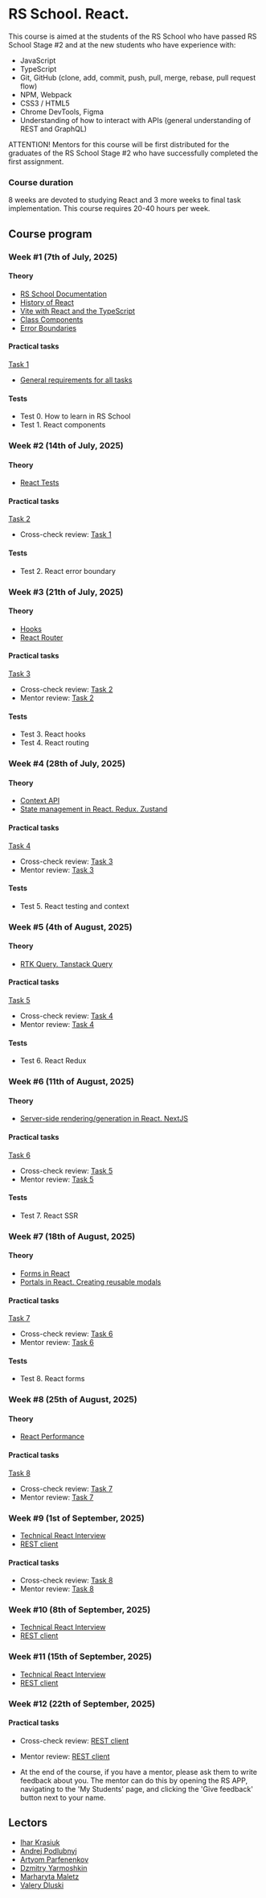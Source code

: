# RS School. React.

This course is aimed at the students of the RS School who have passed RS School Stage #2 and at the new students who have experience with:

- JavaScript
- TypeScript
- Git, GitHub (clone, add, commit, push, pull, merge, rebase, pull request flow)
- NPM, Webpack
- CSS3 / HTML5
- Chrome DevTools, Figma
- Understanding of how to interact with APIs (general understanding of REST and GraphQL)

ATTENTION! Mentors for this course will be first distributed for the graduates of the RS School Stage #2 who have successfully completed the first assignment.

### Course duration

8 weeks are devoted to studying React and 3 more weeks to final task implementation. This course requires 20-40 hours per week.

## Course program

### Week #1 (7th of July, 2025)

#### Theory

- [RS School Documentation](https://rs.school/docs/en)
- [History of React](modules/react-evolution/)
- [Vite with React and the TypeScript](modules/react-setup-env/)
- [Class Components](modules/class-component/)
- [Error Boundaries](modules/error-boundary/)

#### Practical tasks

[Task 1](modules/tasks/class-components.md)

- [General requirements for all tasks](https://github.com/rolling-scopes-school/tasks/blob/master/react/modules/tasks/README.md#general-requirements-for-all-the-tasks)

#### Tests

- Test 0. How to learn in RS School
- Test 1. React components

### Week #2 (14th of July, 2025)

#### Theory

- [React Tests](modules/testing/)

#### Practical tasks

[Task 2](modules/tasks/tests.md)

- Cross-check review: [Task 1](modules/tasks/class-components.md)

#### Tests

- Test 2. React error boundary

### Week #3 (21th of July, 2025)

#### Theory

- [Hooks](modules/hooks/)
- [React Router](modules/router/)

#### Practical tasks

[Task 3](modules/tasks/functional-routing.md)

- Cross-check review: [Task 2](modules/tasks/tests.md)
- Mentor review: [Task 2](modules/tasks/tests.md)

#### Tests

- Test 3. React hooks
- Test 4. React routing

### Week #4 (28th of July, 2025)

#### Theory

- [Context API](modules/context-api/)
- [State management in React. Redux. Zustand](modules/state-management/)

#### Practical tasks

[Task 4](modules/tasks/state-management.md)

- Cross-check review: [Task 3](modules/tasks/functional-routing.md)
- Mentor review: [Task 3](modules/tasks/functional-routing.md)

#### Tests

- Test 5. React testing and context

### Week #5 (4th of August, 2025)

#### Theory

- [RTK Query. Tanstack Query](modules/state-management/queries.md)

#### Practical tasks

[Task 5](modules/tasks/queries.md)

- Cross-check review: [Task 4](modules/tasks/state-management.md)
- Mentor review: [Task 4](modules/tasks/state-management.md)

#### Tests

- Test 6. React Redux

### Week #6 (11th of August, 2025)

#### Theory

- [Server-side rendering/generation in React. NextJS](modules/nextjs-ssr-ssg/)

#### Practical tasks

[Task 6](modules/tasks/nextjs-ssr-ssg.md)

- Cross-check review: [Task 5](modules/tasks/queries.md)
- Mentor review: [Task 5](modules/tasks/queries.md)

#### Tests

- Test 7. React SSR

### Week #7 (18th of August, 2025)

#### Theory

- [Forms in React](modules/forms/)
- [Portals in React. Creating reusable modals](modules/portals/)

#### Practical tasks

[Task 7](modules/tasks/forms.md)

- Cross-check review: [Task 6](modules/tasks/nextjs-ssr-ssg.md)
- Mentor review: [Task 6](modules/tasks/nextjs-ssr-ssg.md)

#### Tests

- Test 8. React forms

### Week #8 (25th of August, 2025)

#### Theory

- [React Performance](modules/performance)

#### Practical tasks

[Task 8](modules/tasks/performance.md)

- Cross-check review: [Task 7](modules/tasks/forms.md)
- Mentor review: [Task 7](modules/tasks/forms.md)

### Week #9 (1st of September, 2025)

- [Technical React Interview](interview.md)
- [REST client](modules/tasks/final.md)

#### Practical tasks

- Cross-check review: [Task 8](modules/tasks/performance.md)
- Mentor review: [Task 8](modules/tasks/performance.md)

### Week #10 (8th of September, 2025)

- [Technical React Interview](interview.md)
- [REST client](modules/tasks/final.md)

### Week #11 (15th of September, 2025)

- [Technical React Interview](interview.md)
- [REST client](modules/tasks/final.md)

### Week #12 (22th of September, 2025)

#### Practical tasks

- Cross-check review: [REST client](modules/tasks/final.md)
- Mentor review: [REST client](modules/tasks/final.md)

- At the end of the course, if you have a mentor, please ask them to write feedback about you. The mentor can do this by opening the RS APP, navigating to the 'My Students' page, and clicking the 'Give feedback' button next to your name.

## Lectors

- [Ihar Krasiuk](https://github.com/ragingyngvarr)
- [Andrej Podlubnyj](https://github.com/andron13)
- [Artyom Parfenenkov](https://github.com/ParfenenkovEdit)
- [Dzmitry Yarmoshkin](https://github.com/SpaNb4)
- [Marharyta Maletz](https://github.com/Margaryta-Maletz)
- [Valery Dluski](https://github.com/valerydluski)
